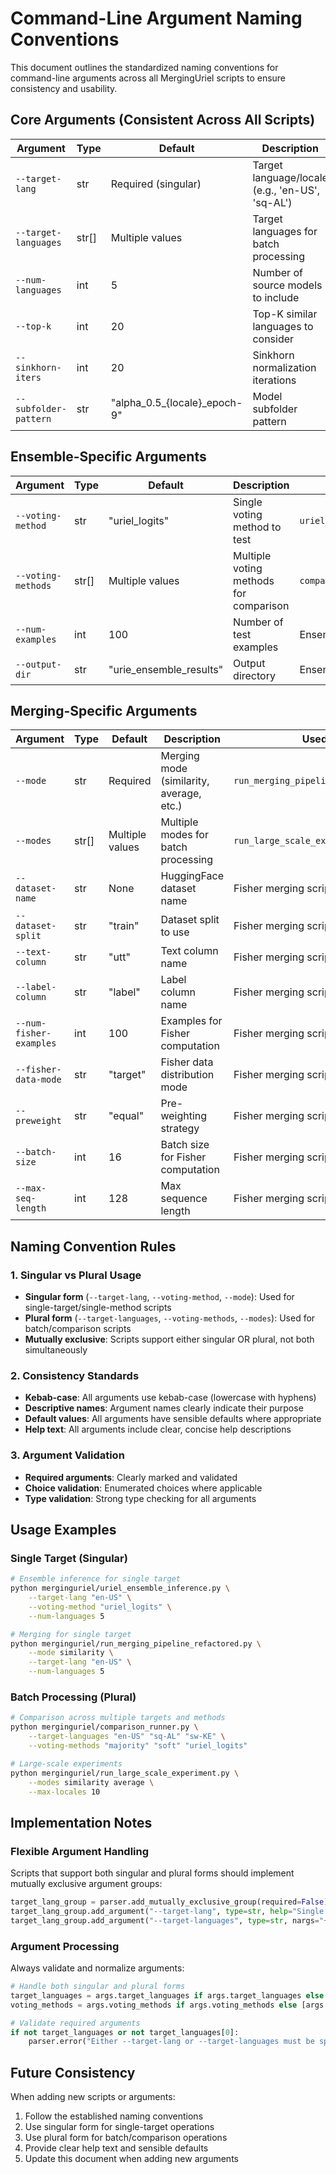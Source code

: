 # Command-Line Argument Naming Conventions

This document outlines the standardized naming conventions for command-line arguments across all MergingUriel scripts to ensure consistency and usability.

## Core Arguments (Consistent Across All Scripts)

| Argument | Type | Default | Description | Used In |
|----------|------|---------|-------------|----------|
| `--target-lang` | str | Required (singular) | Target language/locale (e.g., 'en-US', 'sq-AL') | All single-target scripts |
| `--target-languages` | str[] | Multiple values | Target languages for batch processing | Batch/comparison scripts |
| `--num-languages` | int | 5 | Number of source models to include | All scripts |
| `--top-k` | int | 20 | Top-K similar languages to consider | All scripts |
| `--sinkhorn-iters` | int | 20 | Sinkhorn normalization iterations | All scripts |
| `--subfolder-pattern` | str | "alpha_0.5_{locale}_epoch-9" | Model subfolder pattern | Merging scripts |

## Ensemble-Specific Arguments

| Argument | Type | Default | Description | Used In |
|----------|------|---------|-------------|----------|
| `--voting-method` | str | "uriel_logits" | Single voting method to test | `uriel_ensemble_inference.py` |
| `--voting-methods` | str[] | Multiple values | Multiple voting methods for comparison | `comparison_runner.py` |
| `--num-examples` | int | 100 | Number of test examples | Ensemble scripts |
| `--output-dir` | str | "urie_ensemble_results" | Output directory | Ensemble scripts |

## Merging-Specific Arguments

| Argument | Type | Default | Description | Used In |
|----------|------|---------|-------------|----------|
| `--mode` | str | Required | Merging mode (similarity, average, etc.) | `run_merging_pipeline_refactored.py` |
| `--modes` | str[] | Multiple values | Multiple modes for batch processing | `run_large_scale_experiment.py` |
| `--dataset-name` | str | None | HuggingFace dataset name | Fisher merging scripts |
| `--dataset-split` | str | "train" | Dataset split to use | Fisher merging scripts |
| `--text-column` | str | "utt" | Text column name | Fisher merging scripts |
| `--label-column` | str | "label" | Label column name | Fisher merging scripts |
| `--num-fisher-examples` | int | 100 | Examples for Fisher computation | Fisher merging scripts |
| `--fisher-data-mode` | str | "target" | Fisher data distribution mode | Fisher merging scripts |
| `--preweight` | str | "equal" | Pre-weighting strategy | Fisher merging scripts |
| `--batch-size` | int | 16 | Batch size for Fisher computation | Fisher merging scripts |
| `--max-seq-length` | int | 128 | Max sequence length | Fisher merging scripts |

## Naming Convention Rules

### 1. Singular vs Plural Usage
- **Singular form** (`--target-lang`, `--voting-method`, `--mode`): Used for single-target/single-method scripts
- **Plural form** (`--target-languages`, `--voting-methods`, `--modes`): Used for batch/comparison scripts
- **Mutually exclusive**: Scripts support either singular OR plural, not both simultaneously

### 2. Consistency Standards
- **Kebab-case**: All arguments use kebab-case (lowercase with hyphens)
- **Descriptive names**: Argument names clearly indicate their purpose
- **Default values**: All arguments have sensible defaults where appropriate
- **Help text**: All arguments include clear, concise help descriptions

### 3. Argument Validation
- **Required arguments**: Clearly marked and validated
- **Choice validation**: Enumerated choices where applicable
- **Type validation**: Strong type checking for all arguments

## Usage Examples

### Single Target (Singular)
```bash
# Ensemble inference for single target
python merginguriel/uriel_ensemble_inference.py \
    --target-lang "en-US" \
    --voting-method "uriel_logits" \
    --num-languages 5

# Merging for single target
python merginguriel/run_merging_pipeline_refactored.py \
    --mode similarity \
    --target-lang "en-US" \
    --num-languages 5
```

### Batch Processing (Plural)
```bash
# Comparison across multiple targets and methods
python merginguriel/comparison_runner.py \
    --target-languages "en-US" "sq-AL" "sw-KE" \
    --voting-methods "majority" "soft" "uriel_logits"

# Large-scale experiments
python merginguriel/run_large_scale_experiment.py \
    --modes similarity average \
    --max-locales 10
```

## Implementation Notes

### Flexible Argument Handling
Scripts that support both singular and plural forms should implement mutually exclusive argument groups:

```python
target_lang_group = parser.add_mutually_exclusive_group(required=False)
target_lang_group.add_argument("--target-lang", type=str, help="Single target language")
target_lang_group.add_argument("--target-languages", type=str, nargs="+", help="Multiple target languages")
```

### Argument Processing
Always validate and normalize arguments:

```python
# Handle both singular and plural forms
target_languages = args.target_languages if args.target_languages else [args.target_lang]
voting_methods = args.voting_methods if args.voting_methods else [args.voting_method]

# Validate required arguments
if not target_languages or not target_languages[0]:
    parser.error("Either --target-lang or --target-languages must be specified")
```

## Future Consistency

When adding new scripts or arguments:
1. Follow the established naming conventions
2. Use singular form for single-target operations
3. Use plural form for batch/comparison operations
4. Provide clear help text and sensible defaults
5. Update this document when adding new arguments